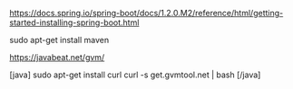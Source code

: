 https://docs.spring.io/spring-boot/docs/1.2.0.M2/reference/html/getting-started-installing-spring-boot.html

sudo apt-get install maven


 

https://javabeat.net/gvm/

[java]
sudo apt-get install curl
curl -s get.gvmtool.net | bash
[/java]